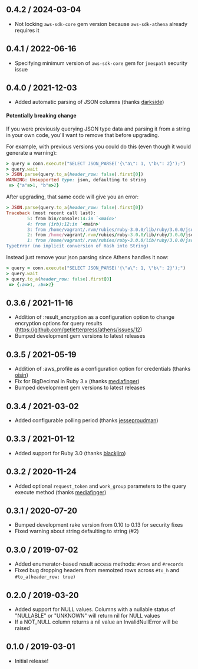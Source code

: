 ## 0.4.2 / 2024-03-04

* Not locking `aws-sdk-core` gem version because `aws-sdk-athena` already requires it

## 0.4.1 / 2022-06-16

* Specifying minimum version of `aws-sdk-core` gem for `jmespath` security issue

## 0.4.0 / 2021-12-03

* Added automatic parsing of JSON columns (thanks [darkside](https://github.com/darkside))

#### Potentially breaking change

If you were previously querying JSON type data and parsing it from a string in your own code, you'll want to remove that before upgrading.

For example, with previous versions you could do this (even though it would generate a warning):

```ruby
> query = conn.execute("SELECT JSON_PARSE('{\"a\": 1, \"b\": 2}');")
> query.wait
> JSON.parse(query.to_a(header_row: false).first[0])
WARNING: Unsupported type: json, defaulting to string
 => {"a"=>1, "b"=>2}
```

After upgrading, that same code will give you an error:
```ruby
> JSON.parse(query.to_a(header_row: false).first[0])
Traceback (most recent call last):
        5: from bin/console:14:in `<main>'
        4: from (irb):12:in `<main>'
        3: from /home/vagrant/.rvm/rubies/ruby-3.0.0/lib/ruby/3.0.0/json/common.rb:216:in `parse'
        2: from /home/vagrant/.rvm/rubies/ruby-3.0.0/lib/ruby/3.0.0/json/common.rb:216:in `new'
        1: from /home/vagrant/.rvm/rubies/ruby-3.0.0/lib/ruby/3.0.0/json/common.rb:216:in `initialize'
TypeError (no implicit conversion of Hash into String)
```

Instead just remove your json parsing since Athens handles it now:
```ruby
> query = conn.execute("SELECT JSON_PARSE('{\"a\": 1, \"b\": 2}');")
> query.wait
> query.to_a(header_row: false).first[0]
 => {:a=>1, :b=>2}
```


## 0.3.6 / 2021-11-16

* Addition of :result_encryption as a configuration option to change encryption options for query results (https://github.com/getletterpress/athens/issues/12)
* Bumped development gem versions to latest releases

## 0.3.5 / 2021-05-19

* Addition of :aws_profile as a configuration option for credentials (thanks [oisin](https://github.com/oisin))
* Fix for BigDecimal in Ruby 3.x (thanks [mediafinger](https://github.com/mediafinger))
* Bumped development gem versions to latest releases

## 0.3.4 / 2021-03-02

* Added configurable polling period (thanks [jesseproudman](https://github.com/jesseproudman))

## 0.3.3 / 2021-01-12

* Added support for Ruby 3.0 (thanks [blackjiro](https://github.com/blackjiro))

## 0.3.2 / 2020-11-24

* Added optional `request_token` and `work_group` parameters to the query execute method (thanks [mediafinger](https://github.com/mediafinger))

## 0.3.1 / 2020-07-20

* Bumped development rake version from 0.10 to 0.13 for security fixes
* Fixed warning about string defaulting to string (#2)

## 0.3.0 / 2019-07-02

* Added enumerator-based result access methods: `#rows` and `#records`
* Fixed bug dropping headers from memoized rows across `#to_h` and `#to_a(header_row: true)`

## 0.2.0 / 2019-03-20

* Added support for NULL values.  Columns with a nullable status of "NULLABLE" or "UNKNOWN" will return nil for NULL values
* If a NOT_NULL column returns a nil value an InvalidNullError will be raised

## 0.1.0 / 2019-03-01

* Initial release!
